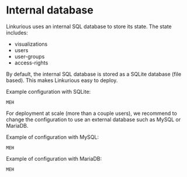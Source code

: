 # Internal database

Linkurious uses an internal SQL database to store its state. The state includes:
- visualizations
- users
- user-groups
- access-rights

By default, the internal SQL database is stored as a SQLite database (file based).
This makes Linkurious easy to deploy.

Example configuration with SQLite:
```
MEH
```

For deployment at scale (more than a couple users), we recommend to change the configuration to use
an external database such as MySQL or MariaDB.

Example of configuration with MySQL:
```
MEH
```

Example of configuration with MariaDB:
```
MEH
```
